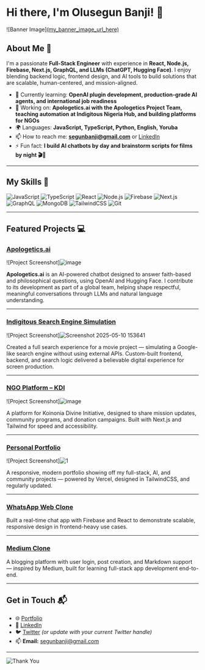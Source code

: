 # Hi there, I'm Olusegun Banji! 👋

![Banner Image][(my_banner_image_url_here)](https://github.com/user-attachments/assets/a776d152-1641-4e47-bce9-18efdf6c37e6)
 <!-- You can upload a banner image showing your portfolio brand or coding background -->

## About Me 🚀

I'm a passionate **Full-Stack Engineer** with experience in **React, Node.js, Firebase, Next.js, GraphQL, and LLMs (ChatGPT, Hugging Face)**. I enjoy blending backend logic, frontend design, and AI tools to build solutions that are scalable, human-centered, and mission-aligned.

- 🌱 Currently learning: **OpenAI plugin development, production-grade AI agents, and international job readiness**
- 🔭 Working on: **Apologetics.ai with the Apologetics Project Team, teaching automation at Indigitous Nigeria Hub, and building platforms for NGOs**
- 🌍 Languages: **JavaScript, TypeScript, Python, English, Yoruba**
- 📫 How to reach me: **segunbanji@gmail.com** or [LinkedIn](https://linkedin.com/in/olusegun-banji)
- ⚡ Fun fact: **I build AI chatbots by day and brainstorm scripts for films by night 🎬🤖**

---

## My Skills 🧠

![JavaScript](https://img.shields.io/badge/-JavaScript-F7DF1E?style=flat-square&logo=javascript&logoColor=black)
![TypeScript](https://img.shields.io/badge/-TypeScript-3178C6?style=flat-square&logo=typescript&logoColor=white)
![React](https://img.shields.io/badge/-React-61DAFB?style=flat-square&logo=react&logoColor=black)
![Node.js](https://img.shields.io/badge/-Node.js-339933?style=flat-square&logo=node.js&logoColor=white)
![Firebase](https://img.shields.io/badge/-Firebase-FFCA28?style=flat-square&logo=firebase&logoColor=black)
![Next.js](https://img.shields.io/badge/-Next.js-000000?style=flat-square&logo=next.js&logoColor=white)
![GraphQL](https://img.shields.io/badge/-GraphQL-E10098?style=flat-square&logo=graphql&logoColor=white)
![MongoDB](https://img.shields.io/badge/-MongoDB-47A248?style=flat-square&logo=mongodb&logoColor=white)
![TailwindCSS](https://img.shields.io/badge/-TailwindCSS-38B2AC?style=flat-square&logo=tailwind-css&logoColor=white)
![Git](https://img.shields.io/badge/-Git-F05032?style=flat-square&logo=git&logoColor=white)

---

## Featured Projects 💻

### [Apologetics.ai](https://apologetics.ai)

![Project Screenshot]![image](https://github.com/user-attachments/assets/9d712c1c-8a7b-418b-b96c-a8962e0b035d)
 <!-- Upload an image showing the interface or architecture -->

**Apologetics.ai** is an AI-powered chatbot designed to answer faith-based and philosophical questions, using OpenAI and Hugging Face. I contribute to its development as part of a global team, helping shape respectful, meaningful conversations through LLMs and natural language understanding.

---

### [Indigitous Search Engine Simulation](https://v0-indigitoussearch.vercel.app)

![Project Screenshot]![Screenshot 2025-05-10 153641](https://github.com/user-attachments/assets/8bd58a2e-f8ee-4602-af11-a66938d46e72)


Created a full search experience for a movie project — simulating a Google-like search engine without using external APIs. Custom-built frontend, backend, and search logic delivered a believable digital experience for screen production.

---

### [NGO Platform – KDI](https://v0-ngo-site.vercel.app)

![Project Screenshot]![image](https://github.com/user-attachments/assets/1dde99ca-215e-4e6b-8d5e-098317b8e447)


A platform for Koinonia Divine Initiative, designed to share mission updates, community programs, and donation campaigns. Built with Next.js and Tailwind for speed and accessibility.

---

### [Personal Portfolio](https://olusegun-banji-portfolio.vercel.app)

![Project Screenshot]![1](https://github.com/user-attachments/assets/a5e60d66-88fa-4609-a6f5-ff5794f7173a)


A responsive, modern portfolio showing off my full-stack, AI, and community projects — powered by Vercel, designed in TailwindCSS, and regularly updated.

---

### [WhatsApp Web Clone](https://whatsapp-v2-dun.vercel.app)

Built a real-time chat app with Firebase and React to demonstrate scalable, responsive design in frontend-heavy use cases.

---

### [Medium Clone](https://sanitymedium4-l.vercel.app)

A blogging platform with user login, post creation, and Markdown support — inspired by Medium, built for learning full-stack app development end-to-end.

---

## Get in Touch 📬

- 🌐 [Portfolio](https://olusegun-banji-portfolio.vercel.app)
- 💼 [LinkedIn](https://www.linkedin.com/in/olusegun-banji/)
- 🐦 [Twitter](https://twitter.com/banjisegun_) *(or update with your current Twitter handle)*
- 📫 **Email:** segunbanji@gmail.com

---

![Thank You](https://media.giphy.com/media/3o7aD2saalBwwftBIY/giphy.gif)
